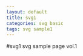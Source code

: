 ```yaml
---
layout: default
title: svg1
categories: svg basic
tags: svg sample1
---
```

#svg1
svg sample page vol.1
